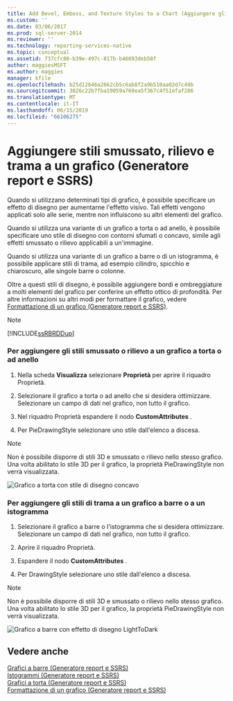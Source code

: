 ```yaml
---
title: Add Bevel, Emboss, and Texture Styles to a Chart (Aggiungere gli stili smussato, rilievo e trama a un grafico (Generatore report e SSRS)) | Microsoft Docs
ms.custom: ''
ms.date: 03/06/2017
ms.prod: sql-server-2014
ms.reviewer: ''
ms.technology: reporting-services-native
ms.topic: conceptual
ms.assetid: 737cfc80-b39e-497c-817b-b46693deb58f
author: maggiesMSFT
ms.author: maggies
manager: kfile
ms.openlocfilehash: b25d12646a2662cb5c6ab8f2a9b510aa02d7c49b
ms.sourcegitcommit: 3026c22b7fba19059a769ea5f367c4f51efaf286
ms.translationtype: MT
ms.contentlocale: it-IT
ms.lasthandoff: 06/15/2019
ms.locfileid: "66106275"
---
```

# <a name="add-bevel-emboss-and-texture-styles-to-a-chart-report-builder-and-ssrs"></a>Aggiungere stili smussato, rilievo e trama a un grafico (Generatore report e SSRS)
  Quando si utilizzano determinati tipi di grafico, è possibile specificare un effetto di disegno per aumentarne l'effetto visivo. Tali effetti vengono applicati solo alle serie, mentre non influiscono su altri elementi del grafico.  
  
 Quando si utilizza una variante di un grafico a torta o ad anello, è possibile specificare uno stile di disegno con contorni sfumati o concavo, simile agli effetti smussato o rilievo applicabili a un'immagine.  
  
 Quando si utilizza una variante di un grafico a barre o di un istogramma, è possibile applicare stili di trama, ad esempio cilindro, spicchio e chiaroscuro, alle singole barre o colonne.  
  
 Oltre a questi stili di disegno, è possibile aggiungere bordi e ombreggiature a molti elementi del grafico per conferire un effetto ottico di profondità. Per altre informazioni su altri modi per formattare il grafico, vedere [Formattazione di un grafico &#40;Generatore report e SSRS&#41;](formatting-a-chart-report-builder-and-ssrs.md).  
  
> [!NOTE]  
>  [!INCLUDE[ssRBRDDup](../../includes/ssrbrddup-md.md)]  
  
### <a name="to-add-bevel-or-emboss-styles-to-a-pie-or-doughnut-chart"></a>Per aggiungere gli stili smussato o rilievo a un grafico a torta o ad anello  
  
1.  Nella scheda **Visualizza** selezionare **Proprietà** per aprire il riquadro Proprietà.  
  
2.  Selezionare il grafico a torta o ad anello che si desidera ottimizzare. Selezionare un campo di dati nel grafico, non tutto il grafico.  
  
3.  Nel riquadro Proprietà espandere il nodo **CustomAttributes** .  
  
4.  Per PieDrawingStyle selezionare uno stile dall'elenco a discesa.  
  
> [!NOTE]  
>  Non è possibile disporre di stili 3D e smussato o rilievo nello stesso grafico. Una volta abilitato lo stile 3D per il grafico, la proprietà PieDrawingStyle non verrà visualizzata.  
  
 ![Grafico a torta con stile di disegno concavo](../media/rs-piedrawingeffects-concave.gif "Grafico a torta con stile di disegno concavo")  
  
### <a name="to-add-texture-styles-to-a-bar-or-column-chart"></a>Per aggiungere gli stili di trama a un grafico a barre o a un istogramma  
  
1.  Selezionare il grafico a barre o l'istogramma che si desidera ottimizzare. Selezionare un campo di dati nel grafico, non tutto il grafico.  
  
2.  Aprire il riquadro Proprietà.  
  
3.  Espandere il nodo **CustomAttributes** .  
  
4.  Per DrawingStyle selezionare uno stile dall'elenco a discesa.  
  
> [!NOTE]  
>  Non è possibile disporre di stili 3D e smussato o rilievo nello stesso grafico. Una volta abilitato lo stile 3D per il grafico, la proprietà PieDrawingStyle non verrà visualizzata.  
  
 ![Grafico a barre con effetto di disegno LightToDark](../media/rs-bardrawingeffects-lighttodark.gif "Grafico a barre con effetto di disegno LightToDark")  
  
## <a name="see-also"></a>Vedere anche  
 [Grafici a barre &#40;Generatore report e SSRS&#41;](charts-report-builder-and-ssrs.md)   
 [Istogrammi &#40;Generatore report e SSRS&#41;](column-charts-report-builder-and-ssrs.md)   
 [Grafici a torta &#40;Generatore report e SSRS&#41;](pie-charts-report-builder-and-ssrs.md)   
 [Formattazione di un grafico &#40;Generatore report e SSRS&#41;](formatting-a-chart-report-builder-and-ssrs.md)  
  
  
